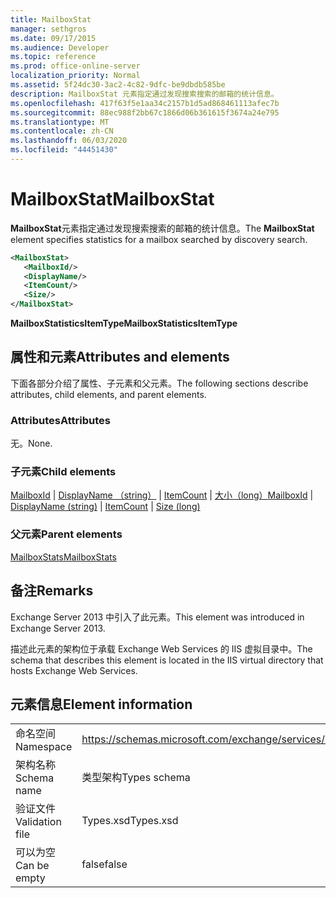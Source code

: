 ```yaml
---
title: MailboxStat
manager: sethgros
ms.date: 09/17/2015
ms.audience: Developer
ms.topic: reference
ms.prod: office-online-server
localization_priority: Normal
ms.assetid: 5f24dc30-3ac2-4c82-9dfc-be9dbdb585be
description: MailboxStat 元素指定通过发现搜索搜索的邮箱的统计信息。
ms.openlocfilehash: 417f63f5e1aa34c2157b1d5ad868461113afec7b
ms.sourcegitcommit: 88ec988f2bb67c1866d06b361615f3674a24e795
ms.translationtype: MT
ms.contentlocale: zh-CN
ms.lasthandoff: 06/03/2020
ms.locfileid: "44451430"
---
```

# <a name="mailboxstat"></a><span data-ttu-id="6e54c-103">MailboxStat</span><span class="sxs-lookup"><span data-stu-id="6e54c-103">MailboxStat</span></span>

<span data-ttu-id="6e54c-104">**MailboxStat**元素指定通过发现搜索搜索的邮箱的统计信息。</span><span class="sxs-lookup"><span data-stu-id="6e54c-104">The **MailboxStat** element specifies statistics for a mailbox searched by discovery search.</span></span> 
  
```XML
<MailboxStat>
   <MailboxId/>
   <DisplayName/>
   <ItemCount/>
   <Size/>
</MailboxStat>
```

<span data-ttu-id="6e54c-105">**MailboxStatisticsItemType**</span><span class="sxs-lookup"><span data-stu-id="6e54c-105">**MailboxStatisticsItemType**</span></span>

## <a name="attributes-and-elements"></a><span data-ttu-id="6e54c-106">属性和元素</span><span class="sxs-lookup"><span data-stu-id="6e54c-106">Attributes and elements</span></span>

<span data-ttu-id="6e54c-107">下面各部分介绍了属性、子元素和父元素。</span><span class="sxs-lookup"><span data-stu-id="6e54c-107">The following sections describe attributes, child elements, and parent elements.</span></span>
  
### <a name="attributes"></a><span data-ttu-id="6e54c-108">Attributes</span><span class="sxs-lookup"><span data-stu-id="6e54c-108">Attributes</span></span>

<span data-ttu-id="6e54c-109">无。</span><span class="sxs-lookup"><span data-stu-id="6e54c-109">None.</span></span>
  
### <a name="child-elements"></a><span data-ttu-id="6e54c-110">子元素</span><span class="sxs-lookup"><span data-stu-id="6e54c-110">Child elements</span></span>

<span data-ttu-id="6e54c-111">[MailboxId](mailboxid.md)  | [DisplayName （string）](displayname-string.md)  | [ItemCount](itemcount.md)  | [大小（long）](size-long.md)</span><span class="sxs-lookup"><span data-stu-id="6e54c-111">[MailboxId](mailboxid.md) | [DisplayName (string)](displayname-string.md) | [ItemCount](itemcount.md) | [Size (long)](size-long.md)</span></span>
  
### <a name="parent-elements"></a><span data-ttu-id="6e54c-112">父元素</span><span class="sxs-lookup"><span data-stu-id="6e54c-112">Parent elements</span></span>

[<span data-ttu-id="6e54c-113">MailboxStats</span><span class="sxs-lookup"><span data-stu-id="6e54c-113">MailboxStats</span></span>](mailboxstats.md)
  
## <a name="remarks"></a><span data-ttu-id="6e54c-114">备注</span><span class="sxs-lookup"><span data-stu-id="6e54c-114">Remarks</span></span>

<span data-ttu-id="6e54c-115">Exchange Server 2013 中引入了此元素。</span><span class="sxs-lookup"><span data-stu-id="6e54c-115">This element was introduced in Exchange Server 2013.</span></span>
  
<span data-ttu-id="6e54c-116">描述此元素的架构位于承载 Exchange Web Services 的 IIS 虚拟目录中。</span><span class="sxs-lookup"><span data-stu-id="6e54c-116">The schema that describes this element is located in the IIS virtual directory that hosts Exchange Web Services.</span></span>
  
## <a name="element-information"></a><span data-ttu-id="6e54c-117">元素信息</span><span class="sxs-lookup"><span data-stu-id="6e54c-117">Element information</span></span>

|||
|:-----|:-----|
|<span data-ttu-id="6e54c-118">命名空间</span><span class="sxs-lookup"><span data-stu-id="6e54c-118">Namespace</span></span>  <br/> |https://schemas.microsoft.com/exchange/services/2006/types  <br/> |
|<span data-ttu-id="6e54c-119">架构名称</span><span class="sxs-lookup"><span data-stu-id="6e54c-119">Schema name</span></span>  <br/> |<span data-ttu-id="6e54c-120">类型架构</span><span class="sxs-lookup"><span data-stu-id="6e54c-120">Types schema</span></span>  <br/> |
|<span data-ttu-id="6e54c-121">验证文件</span><span class="sxs-lookup"><span data-stu-id="6e54c-121">Validation file</span></span>  <br/> |<span data-ttu-id="6e54c-122">Types.xsd</span><span class="sxs-lookup"><span data-stu-id="6e54c-122">Types.xsd</span></span>  <br/> |
|<span data-ttu-id="6e54c-123">可以为空</span><span class="sxs-lookup"><span data-stu-id="6e54c-123">Can be empty</span></span>  <br/> |<span data-ttu-id="6e54c-124">false</span><span class="sxs-lookup"><span data-stu-id="6e54c-124">false</span></span>  <br/> |
   

